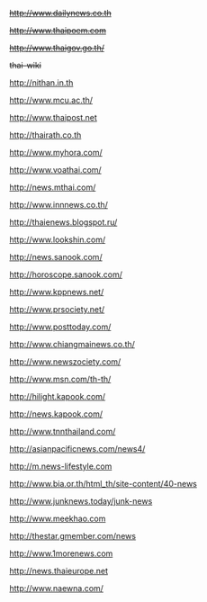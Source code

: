 ~~http://www.dailynews.co.th~~

~~http://www.thaipoem.com~~

~~http://www.thaigov.go.th/~~

~~thai-wiki~~

http://nithan.in.th

http://www.mcu.ac.th/

http://www.thaipost.net

http://thairath.co.th

http://www.myhora.com/

http://www.voathai.com/

http://news.mthai.com/

http://www.innnews.co.th/

http://thaienews.blogspot.ru/

http://www.lookshin.com/

http://news.sanook.com/

http://horoscope.sanook.com/

http://www.kppnews.net/

http://www.prsociety.net/

http://www.posttoday.com/

http://www.chiangmainews.co.th/

http://www.newszociety.com/

http://www.msn.com/th-th/

http://hilight.kapook.com/

http://news.kapook.com/

http://www.tnnthailand.com/

http://asianpacificnews.com/news4/

http://m.news-lifestyle.com

http://www.bia.or.th/html_th/site-content/40-news

http://www.junknews.today/junk-news

http://www.meekhao.com

http://thestar.gmember.com/news

http://www.1morenews.com

http://news.thaieurope.net

http://www.naewna.com/
